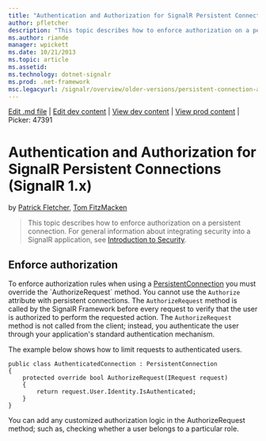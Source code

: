 ```yaml
---
title: "Authentication and Authorization for SignalR Persistent Connections (SignalR 1.x) | Microsoft Docs"
author: pfletcher
description: "This topic describes how to enforce authorization on a persistent connection. For general information about integrating security into a SignalR application,..."
ms.author: riande
manager: wpickett
ms.date: 10/21/2013
ms.topic: article
ms.assetid: 
ms.technology: dotnet-signalr
ms.prod: .net-framework
msc.legacyurl: /signalr/overview/older-versions/persistent-connection-authorization
---
```

[Edit .md file](C:\Projects\msc\dev\Msc.Www\Web.ASP\App_Data\github\signalr\overview\older-versions\persistent-connection-authorization.md) | [Edit dev content](http://www.aspdev.net/umbraco#/content/content/edit/47383) | [View dev content](http://docs.aspdev.net/tutorials/signalr/overview/older-versions/persistent-connection-authorization.html) | [View prod content](http://www.asp.net/signalr/overview/older-versions/persistent-connection-authorization) | Picker: 47391

Authentication and Authorization for SignalR Persistent Connections (SignalR 1.x)
====================
by [Patrick Fletcher](https://github.com/pfletcher), [Tom FitzMacken](https://github.com/tfitzmac)

> This topic describes how to enforce authorization on a persistent connection. For general information about integrating security into a SignalR application, see [Introduction to Security](index.md).


## Enforce authorization

To enforce authorization rules when using a [PersistentConnection](https://msdn.microsoft.com/en-us/library/microsoft.aspnet.signalr.persistentconnection(v=vs.111).aspx) you must override the `AuthorizeRequest` method. You cannot use the `Authorize` attribute with persistent connections. The `AuthorizeRequest` method is called by the SignalR Framework before every request to verify that the user is authorized to perform the requested action. The `AuthorizeRequest` method is not called from the client; instead, you authenticate the user through your application's standard authentication mechanism.

The example below shows how to limit requests to authenticated users.

    public class AuthenticatedConnection : PersistentConnection 
    { 
        protected override bool AuthorizeRequest(IRequest request) 
        { 
            return request.User.Identity.IsAuthenticated; 
        } 
    }

You can add any customized authorization logic in the AuthorizeRequest method; such as, checking whether a user belongs to a particular role.